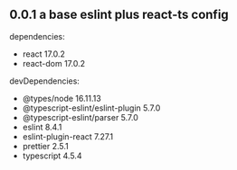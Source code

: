 ## 0.0.1 a base eslint plus react-ts config

dependencies:
+ react 17.0.2
+ react-dom 17.0.2

devDependencies:
+ @types/node 16.11.13
+ @typescript-eslint/eslint-plugin 5.7.0
+ @typescript-eslint/parser 5.7.0
+ eslint 8.4.1
+ eslint-plugin-react 7.27.1
+ prettier 2.5.1
+ typescript 4.5.4